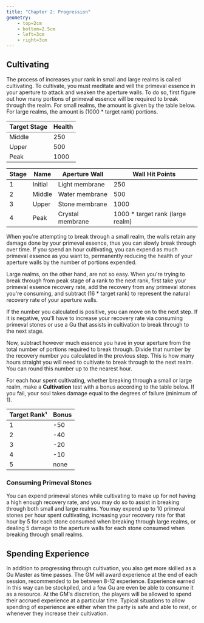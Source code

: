 ```yaml
---
title: "Chapter 2: Progression"
geometry:
    - top=2cm
    - bottom=2.5cm
    - left=3cm
    - right=3cm
---
```


## Cultivating
The process of increases your rank in small and large realms is called cultivating. To cultivate, you must meditate and will the primeval essence in your aperture to attack and weaken the aperture walls. To do so, first figure out how many portions of primeval essence will be required to break through the realm. For small realms, the amount is given by the table below. For large realms, the amount is (1000 * target rank) portions.

| Target Stage |  Health  |
| ----- | ----- |
|   Middle     |   250    |
|   Upper      |   500   |
|   Peak       |   1000   |

| Stage | Name | Aperture Wall | Wall Hit Points |
| ----- | ----- | ----- | ----- | 
| 1       | Initial   | Light membrane | 250 |
| 2       | Middle    | Water membrane | 500 |
| 3       | Upper     | Stone membrane | 1000 |
| 4       | Peak      | Crystal membrane | 1000 * target rank (large realm) |

When you're attempting to break through a small realm, the walls retain any damage done by your primeval essence, thus you can slowly break through over time. If you spend an hour cultivating, you can expend as much primeval essence as you want to, permanently reducing the health of your aperture walls by the number of portions expended. 

Large realms, on the other hand, are not so easy. When you're trying to break through from peak stage of a rank to the next rank, first take your primeval essence recovery rate, add the recovery from any primeval stones you're consuming, and subtract (16 * target rank) to represent the natural recovery rate of your aperture walls.

If the number you calculated is positive, you can move on to the next step. If it is negative, you'll have to increase your recovery rate via consuming primeval stones or use a Gu that assists in cultivation to break through to the next stage.

Now, subtract however much essence you have in your aperture from the total number of portions required to break through. Divide that number by the recovery number you calculated in the previous step. This is how many hours straight you will need to cultivate to break through to the next realm. You can round this number up to the nearest hour.

For each hour spent cultivating, whether breaking through a small or large realm, make a **Cultivation** test with a bonus according to the table below. If you fail, your soul takes damage equal to the degrees of failure (minimum of 1).

| Target Rank¹|  Bonus  |
| ----- | ----- |
|      1      |   -50   |
|      2      |   -40   |
|      3      |   -20   |
|      4      |   -10   |
|      5      |   none  |

### Consuming Primeval Stones
You can expend primeval stones while cultivating to make up for not having a high enough recovery rate, and you may do so to assist in breaking through both small and large realms. You may expend up to 10 primeval stones per hour spent cultivating, increasing your recovery rate for that hour by 5 for each stone consumed when breaking through large realms, or dealing 5 damage to the aperture walls for each stone consumed when breaking through small realms.

## Spending Experience
In addition to progressing through cultivation, you also get more skilled as a Gu Master as time passes. The GM will award experience at the end of each session, recommended to be between 8-12 experience. Experience earned in this way can be stockpiled, and a few Gu are even be able to consume it as a resource. At the GM's discretion, the players will be allowed to spend their accrued experience at a particular time. Typical situations to allow spending of experience are either when the party is safe and able to rest, or whenever they increase their cultivation.